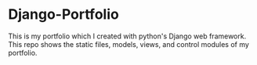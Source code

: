 # Django-Portfolio
This is my portfolio which I created with python's Django web framework.
This repo shows the static files, models, views, and control modules of my portfolio.
